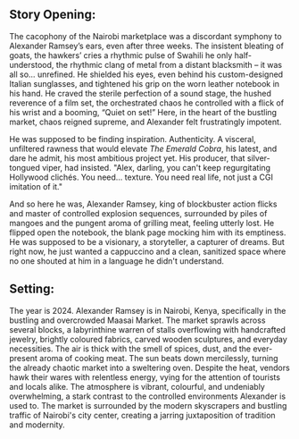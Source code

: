 ## Story Opening:

The cacophony of the Nairobi marketplace was a discordant symphony to Alexander Ramsey’s ears, even after three weeks. The insistent bleating of goats, the hawkers’ cries a rhythmic pulse of Swahili he only half-understood, the rhythmic clang of metal from a distant blacksmith – it was all so… unrefined. He shielded his eyes, even behind his custom-designed Italian sunglasses, and tightened his grip on the worn leather notebook in his hand. He craved the sterile perfection of a sound stage, the hushed reverence of a film set, the orchestrated chaos he controlled with a flick of his wrist and a booming, “Quiet on set!” Here, in the heart of the bustling market, chaos reigned supreme, and Alexander felt frustratingly impotent.

He was supposed to be finding inspiration. Authenticity. A visceral, unfiltered rawness that would elevate *The Emerald Cobra*, his latest, and dare he admit, his most ambitious project yet. His producer, that silver-tongued viper, had insisted. "Alex, darling, you can't keep regurgitating Hollywood clichés. You need... texture. You need real life, not just a CGI imitation of it."

And so here he was, Alexander Ramsey, king of blockbuster action flicks and master of controlled explosion sequences, surrounded by piles of mangoes and the pungent aroma of grilling meat, feeling utterly lost. He flipped open the notebook, the blank page mocking him with its emptiness. He was supposed to be a visionary, a storyteller, a capturer of dreams. But right now, he just wanted a cappuccino and a clean, sanitized space where no one shouted at him in a language he didn't understand.

## Setting:

The year is 2024. Alexander Ramsey is in Nairobi, Kenya, specifically in the bustling and overcrowded Maasai Market. The market sprawls across several blocks, a labyrinthine warren of stalls overflowing with handcrafted jewelry, brightly coloured fabrics, carved wooden sculptures, and everyday necessities. The air is thick with the smell of spices, dust, and the ever-present aroma of cooking meat. The sun beats down mercilessly, turning the already chaotic market into a sweltering oven. Despite the heat, vendors hawk their wares with relentless energy, vying for the attention of tourists and locals alike. The atmosphere is vibrant, colourful, and undeniably overwhelming, a stark contrast to the controlled environments Alexander is used to. The market is surrounded by the modern skyscrapers and bustling traffic of Nairobi's city center, creating a jarring juxtaposition of tradition and modernity.
